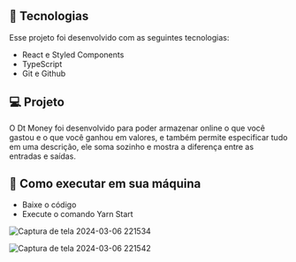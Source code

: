 ## 🚀 Tecnologias

Esse projeto foi desenvolvido com as seguintes tecnologias:

- React e Styled Components
- TypeScript
- Git e Github

## 💻 Projeto

O Dt Money foi desenvolvido para poder armazenar online o que você gastou e o que você ganhou em valores, e também permite especificar tudo em uma descrição, ele soma sozinho e  mostra a diferença entre as entradas e saídas.

## 🔖 Como executar em sua máquina
- Baixe o código
- Execute o comando Yarn Start

![Captura de tela 2024-03-06 221534](https://github.com/annamarcomini/dt-money-teste/assets/116853315/610200c1-c4e3-4bb1-b389-465e729b3f3b)

![Captura de tela 2024-03-06 221542](https://github.com/annamarcomini/dt-money-teste/assets/116853315/ba957a0e-104e-4c4e-bdd5-bf89f4e1574b)

